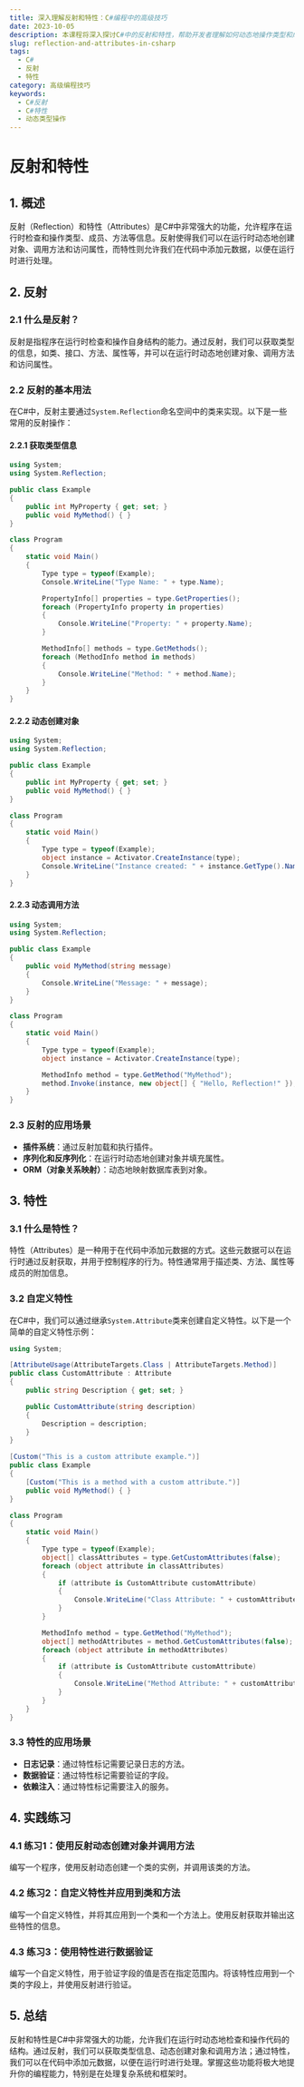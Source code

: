 ```yaml
---
title: 深入理解反射和特性：C#编程中的高级技巧
date: 2023-10-05
description: 本课程将深入探讨C#中的反射和特性，帮助开发者理解如何动态地操作类型和成员，以及如何使用特性来增强代码的可读性和可维护性。
slug: reflection-and-attributes-in-csharp
tags:
  - C#
  - 反射
  - 特性
category: 高级编程技巧
keywords:
  - C#反射
  - C#特性
  - 动态类型操作
---
```


# 反射和特性

## 1. 概述

反射（Reflection）和特性（Attributes）是C#中非常强大的功能，允许程序在运行时检查和操作类型、成员、方法等信息。反射使得我们可以在运行时动态地创建对象、调用方法和访问属性，而特性则允许我们在代码中添加元数据，以便在运行时进行处理。

## 2. 反射

### 2.1 什么是反射？

反射是指程序在运行时检查和操作自身结构的能力。通过反射，我们可以获取类型的信息，如类、接口、方法、属性等，并可以在运行时动态地创建对象、调用方法和访问属性。

### 2.2 反射的基本用法

在C#中，反射主要通过`System.Reflection`命名空间中的类来实现。以下是一些常用的反射操作：

#### 2.2.1 获取类型信息

```csharp
using System;
using System.Reflection;

public class Example
{
    public int MyProperty { get; set; }
    public void MyMethod() { }
}

class Program
{
    static void Main()
    {
        Type type = typeof(Example);
        Console.WriteLine("Type Name: " + type.Name);

        PropertyInfo[] properties = type.GetProperties();
        foreach (PropertyInfo property in properties)
        {
            Console.WriteLine("Property: " + property.Name);
        }

        MethodInfo[] methods = type.GetMethods();
        foreach (MethodInfo method in methods)
        {
            Console.WriteLine("Method: " + method.Name);
        }
    }
}
```

#### 2.2.2 动态创建对象

```csharp
using System;
using System.Reflection;

public class Example
{
    public int MyProperty { get; set; }
    public void MyMethod() { }
}

class Program
{
    static void Main()
    {
        Type type = typeof(Example);
        object instance = Activator.CreateInstance(type);
        Console.WriteLine("Instance created: " + instance.GetType().Name);
    }
}
```

#### 2.2.3 动态调用方法

```csharp
using System;
using System.Reflection;

public class Example
{
    public void MyMethod(string message)
    {
        Console.WriteLine("Message: " + message);
    }
}

class Program
{
    static void Main()
    {
        Type type = typeof(Example);
        object instance = Activator.CreateInstance(type);

        MethodInfo method = type.GetMethod("MyMethod");
        method.Invoke(instance, new object[] { "Hello, Reflection!" });
    }
}
```

### 2.3 反射的应用场景

- **插件系统**：通过反射加载和执行插件。
- **序列化和反序列化**：在运行时动态地创建对象并填充属性。
- **ORM（对象关系映射）**：动态地映射数据库表到对象。

## 3. 特性

### 3.1 什么是特性？

特性（Attributes）是一种用于在代码中添加元数据的方式。这些元数据可以在运行时通过反射获取，并用于控制程序的行为。特性通常用于描述类、方法、属性等成员的附加信息。

### 3.2 自定义特性

在C#中，我们可以通过继承`System.Attribute`类来创建自定义特性。以下是一个简单的自定义特性示例：

```csharp
using System;

[AttributeUsage(AttributeTargets.Class | AttributeTargets.Method)]
public class CustomAttribute : Attribute
{
    public string Description { get; set; }

    public CustomAttribute(string description)
    {
        Description = description;
    }
}

[Custom("This is a custom attribute example.")]
public class Example
{
    [Custom("This is a method with a custom attribute.")]
    public void MyMethod() { }
}

class Program
{
    static void Main()
    {
        Type type = typeof(Example);
        object[] classAttributes = type.GetCustomAttributes(false);
        foreach (object attribute in classAttributes)
        {
            if (attribute is CustomAttribute customAttribute)
            {
                Console.WriteLine("Class Attribute: " + customAttribute.Description);
            }
        }

        MethodInfo method = type.GetMethod("MyMethod");
        object[] methodAttributes = method.GetCustomAttributes(false);
        foreach (object attribute in methodAttributes)
        {
            if (attribute is CustomAttribute customAttribute)
            {
                Console.WriteLine("Method Attribute: " + customAttribute.Description);
            }
        }
    }
}
```

### 3.3 特性的应用场景

- **日志记录**：通过特性标记需要记录日志的方法。
- **数据验证**：通过特性标记需要验证的字段。
- **依赖注入**：通过特性标记需要注入的服务。

## 4. 实践练习

### 4.1 练习1：使用反射动态创建对象并调用方法

编写一个程序，使用反射动态创建一个类的实例，并调用该类的方法。

### 4.2 练习2：自定义特性并应用到类和方法

编写一个自定义特性，并将其应用到一个类和一个方法上。使用反射获取并输出这些特性的信息。

### 4.3 练习3：使用特性进行数据验证

编写一个自定义特性，用于验证字段的值是否在指定范围内。将该特性应用到一个类的字段上，并使用反射进行验证。

## 5. 总结

反射和特性是C#中非常强大的功能，允许我们在运行时动态地检查和操作代码的结构。通过反射，我们可以获取类型信息、动态创建对象和调用方法；通过特性，我们可以在代码中添加元数据，以便在运行时进行处理。掌握这些功能将极大地提升你的编程能力，特别是在处理复杂系统和框架时。